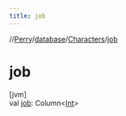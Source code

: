 ```yaml
---
title: job
---
```

//[Perry](../../../index.html)/[database](../index.html)/[Characters](index.html)/[job](job.html)



# job



[jvm]\
val [job](job.html): Column&lt;[Int](https://kotlinlang.org/api/latest/jvm/stdlib/kotlin/-int/index.html)&gt;




